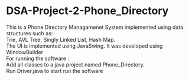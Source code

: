 # DSA-Project-2-Phone_Directory
This is a Phone Directory Managamenet System implemented using data structures such as: <br />
Trie, AVL Tree, Singly Linked List, Hash Map.<br />
The UI is implemented using JavaSwing. It was developed using WindowBuilder<br />
For running the software : <br />
Add all classes to a java project named Phone_Directory.<br />
Run Driver.java to start run the software<br />
